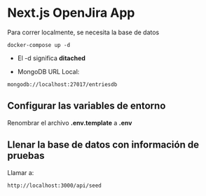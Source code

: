 # Next.js OpenJira App

Para correr localmente, se necesita la base de datos

```
docker-compose up -d

```

* El -d significa __ditached__

* MongoDB URL Local:
```
mongodb://localhost:27017/entriesdb

```
## Configurar las variables de entorno
Renombrar el archivo __.env.template__ a __.env__

## Llenar la base de datos con información de pruebas

Llamar a:
```
http://localhost:3000/api/seed

```